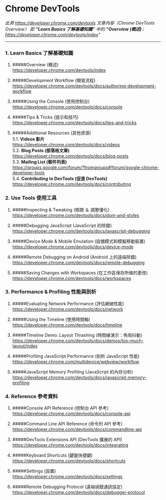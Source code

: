 # Chrome DevTools   
*此頁 <https://developer.chrome.com/devtools> 文章內容（Chrome DevTools Overview） 
即 **“Learn Basics 了解基礎知識”** 中的 **“Overview (概述) :** <https://developer.chrome.com/devtools/index>"*
  
---
  
### 1. Learn Basics 了解基礎知識 
1. #####Overview (概述)  
	<https://developer.chrome.com/devtools/index>  
   
2. #####Development Workflow	 (開發流程)  
	<https://developer.chrome.com/devtools/docs/authoring-development-workflow>   
  
3. #####Using the Console (使用控制台)   
	<https://developer.chrome.com/devtools/docs/console>  

4. #####Tips & Tricks (提示和技巧)
	<https://developer.chrome.com/devtools/docs/tips-and-tricks>  
   
5. #####Additional Resources (其他資源)  
	5.1. **Videos 影片**  
		<https://developer.chrome.com/devtools/docs/videos>  
	5.2. **Blog Posts (部落格文章)**  
		<https://developer.chrome.com/devtools/docs/blog-posts>  
	5.3. **Mailing List (郵件列表)**  
		<https://groups.google.com/forum/?fromgroups#!forum/google-chrome-developer-tools>  
	5.4. **Contributing to DevTools (促進 DevTools)**  
		<https://developer.chrome.com/devtools/docs/contributing>  
  
### 2. Use Tools	使用工具 

1. #####Inspecting & Tweaking (檢閱 ＆ 調整優化)  
<https://developer.chrome.com/devtools/docs/dom-and-styles>
 
2. #####Debugging JavaScript (JavaScript 的除錯)
<https://developer.chrome.com/devtools/docs/javascript-debugging>
 
3. #####Device Mode & Mobile Emulation (設備模式和模擬移動裝置)  
<https://developer.chrome.com/devtools/docs/device-mode>

4. #####Remote Debugging on Android	 (Android 上的遠端除錯)
<https://developer.chrome.com/devtools/docs/remote-debugging>
 
5. #####Saving Changes with Workspaces (在工作區保存所做的更改) 
<https://developer.chrome.com/devtools/docs/workspaces>  

### 3. Performance & Profiling	性能與剖析 

1. #####Evaluating Network Performance (評估網絡性能)
<https://developer.chrome.com/devtools/docs/network>
    
2. #####Using the Timeline (使用時間軸)
<https://developer.chrome.com/devtools/docs/timeline>
    
3. #####Timeline Demo: Layout Thrashing	 (時間線演示：佈局抖動)  
<https://developer.chrome.com/devtools/docs/demos/too-much-layout/index>
 
4. #####Profiling JavaScript Performance (剖析 JavaScript 性能)  
<https://developer.chrome.com/multidevice/webview/workflow>

5. #####JavaScript Memory Profiling (JavaScript 的內存分析) 
<https://developer.chrome.com/devtools/docs/javascript-memory-profiling>
  
  
### 4. Reference	參考資料

1. #####Console API Reference (控制台 API 參考)  
<https://developer.chrome.com/devtools/docs/console-api>

2. #####Command Line API Reference (命令列 API 參考)  
<https://developer.chrome.com/devtools/docs/commandline-api>
  
3. #####DevTools Extensions API (DevTools 擴展的 API)  
<https://developer.chrome.com/devtools/docs/integrating>
  
4. #####Keyboard Shortcuts (鍵盤快捷鍵)  
<https://developer.chrome.com/devtools/docs/shortcuts>
  
5. #####Settings (設置)  
<https://developer.chrome.com/devtools/docs/settings>
  
6. #####Remote Debugging Protocol (遠端偵錯通訊協定)  
<https://developer.chrome.com/devtools/docs/debugger-protocol>
